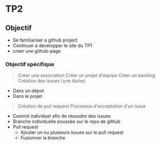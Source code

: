 # TP2
## Objectif
- Se familiariser a github project
- Continuer a developper le site du TP1
- creer une github-page

### Objectif spécifique
> Créer une association
> Créer un projet d'équipe
> Créer un backlog
> Création des issues (une tâche) 
- Dans un dépot 
- Dans le projet
> Création de pull request
> Processus d'acceptation d'un issue
- Commit individuel afin de résoudre des issues
- Branche individuelle poussée sur le repo de github
- Pull request
    - Ajouter un ou plusieurs issues sur le pull request
    - Fusionner la branche